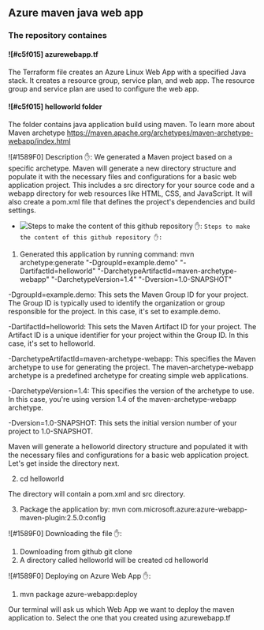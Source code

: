 ## Azure maven java web app

### The repository containes

#### ![#c5f015] azurewebapp.tf
The Terraform file creates an Azure Linux Web App with a specified Java stack. It creates a resource group, service plan, and web app. The resource group and service plan are used to configure the web app. 


#### ![#c5f015] helloworld folder
The folder contains java application build using maven.
To learn more about Maven archetype https://maven.apache.org/archetypes/maven-archetype-webapp/index.html

![#1589F0] Description ✋:
We generated a Maven project based on a specific archetype. 
Maven will generate a new directory structure and populate it with the necessary files and configurations for a basic web application project. This includes a src directory for your source code and a webapp directory for web resources like HTML, CSS, and JavaScript. It will also create a pom.xml file that defines the project's dependencies and build settings.

- ![Steps to make the content of this github repository ✋:](https://via.placeholder.com/15/1589F0/1589F0.png) `Steps to make the content of this github repository ✋:`
1. Generated this application by running command:
mvn archetype:generate "-DgroupId=example.demo" "-DartifactId=helloworld" "-DarchetypeArtifactId=maven-archetype-webapp" "-DarchetypeVersion=1.4" "-Dversion=1.0-SNAPSHOT"

-DgroupId=example.demo: This sets the Maven Group ID for your project. The Group ID is typically used to identify the organization or group responsible for the project. In this case, it's set to example.demo.

-DartifactId=helloworld: This sets the Maven Artifact ID for your project. The Artifact ID is a unique identifier for your project within the Group ID. In this case, it's set to helloworld.

-DarchetypeArtifactId=maven-archetype-webapp: This specifies the Maven archetype to use for generating the project. The maven-archetype-webapp archetype is a predefined archetype for creating simple web applications.

-DarchetypeVersion=1.4: This specifies the version of the archetype to use. In this case, you're using version 1.4 of the maven-archetype-webapp archetype.

-Dversion=1.0-SNAPSHOT: This sets the initial version number of your project to 1.0-SNAPSHOT.

Maven will generate a helloworld directory structure and populated it with the necessary files and configurations for a basic web application project. Let's get inside the directory next.

2. cd helloworld

The directory will contain a pom.xml and src directory.

3. Package the application by:
mvn com.microsoft.azure:azure-webapp-maven-plugin:2.5.0:config


![#1589F0] Downloading the file ✋:

1. Downloading from github
git clone  
2. A directory called helloworld will be created
cd helloworld


![#1589F0] Deploying on Azure Web App ✋:
1. mvn package azure-webapp:deploy

Our terminal will ask us which Web App we want to deploy the maven application to. Select the one that you created using azurewebapp.tf

